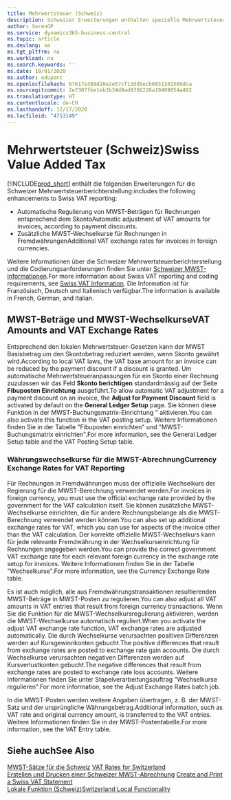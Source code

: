 ```yaml
---
title: Mehrwertsteuer (Schweiz)
description: Schweizer Erweiterungen enthalten spezielle Mehrwertsteuerberichterstellungsfunktionen.
author: SorenGP
ms.service: dynamics365-business-central
ms.topic: article
ms.devlang: na
ms.tgt_pltfrm: na
ms.workload: na
ms.search.keywords: ''
ms.date: 10/01/2020
ms.author: edupont
ms.openlocfilehash: 67617e389d20e2e57cf13dd5ecb6031341509dca
ms.sourcegitcommit: 2e7307fbe1eb3b34d0ad9356226a19409054a402
ms.translationtype: HT
ms.contentlocale: de-CH
ms.lasthandoff: 12/17/2020
ms.locfileid: "4753149"
---
```

# <a name="swiss-value-added-tax"></a><span data-ttu-id="853c3-103">Mehrwertsteuer (Schweiz)</span><span class="sxs-lookup"><span data-stu-id="853c3-103">Swiss Value Added Tax</span></span>
[!INCLUDE[prod_short](../../includes/prod_short.md)] <span data-ttu-id="853c3-104">enthält die folgenden Erweiterungen für die Schweizer Mehrwertsteuerberichterstellung:</span><span class="sxs-lookup"><span data-stu-id="853c3-104">includes the following enhancements to Swiss VAT reporting:</span></span>  

- <span data-ttu-id="853c3-105">Automatische Regulierung von MWST-Beträgen für Rechnungen entsprechend dem Skonto</span><span class="sxs-lookup"><span data-stu-id="853c3-105">Automatic adjustment of VAT amounts for invoices, according to payment discounts.</span></span>  
- <span data-ttu-id="853c3-106">Zusätzliche MWST-Wechselkurse für Rechnungen in Fremdwährungen</span><span class="sxs-lookup"><span data-stu-id="853c3-106">Additional VAT exchange rates for invoices in foreign currencies.</span></span>  

<span data-ttu-id="853c3-107">Weitere Informationen über die Schweizer Mehrwertsteuerberichterstellung und die Codierungsanforderungen finden Sie unter [Schweizer MWST-Informationen](https://www.estv.admin.ch/estv/en/home/estv-suissetax/sw-hersteller.html).</span><span class="sxs-lookup"><span data-stu-id="853c3-107">For more information about Swiss VAT reporting and coding requirements, see [Swiss VAT Information](https://www.estv.admin.ch/estv/en/home/estv-suissetax/sw-hersteller.html).</span></span> <span data-ttu-id="853c3-108">Die Information ist für Französisch, Deutsch und Italienisch verfügbar.</span><span class="sxs-lookup"><span data-stu-id="853c3-108">The information is available in French, German, and Italian.</span></span>  

## <a name="vat-amounts-and-vat-exchange-rates"></a><span data-ttu-id="853c3-109">MWST-Beträge und MWST-Wechselkurse</span><span class="sxs-lookup"><span data-stu-id="853c3-109">VAT Amounts and VAT Exchange Rates</span></span>  
<span data-ttu-id="853c3-110">Entsprechend den lokalen Mehrwertsteuer-Gesetzen kann der MWST Basisbetrag um den Skontobetrag reduziert werden, wenn Skonto gewährt wird.</span><span class="sxs-lookup"><span data-stu-id="853c3-110">According to local VAT laws, the VAT base amount for an invoice can be reduced by the payment discount if a discount is granted.</span></span> <span data-ttu-id="853c3-111">Um automatische Mehrwertsteueranpassungen für ein Skonto einer Rechnung zuzulassen wir das Feld **Skonto berichtigen** standardmässig auf der Seite **Fibuposten Einrichtung** ausgeführt.</span><span class="sxs-lookup"><span data-stu-id="853c3-111">To allow automatic VAT adjustment for a payment discount on an invoice, the **Adjust for Payment Discount** field is activated by default on the **General Ledger Setup** page.</span></span> <span data-ttu-id="853c3-112">Sie können diese Funktion in der MWST-Buchungsmatrix-Einrichtung " aktivieren.</span><span class="sxs-lookup"><span data-stu-id="853c3-112">You can also activate this function in the VAT posting setup.</span></span> <span data-ttu-id="853c3-113">Weitere Informationen finden Sie in der Tabelle "Fibuposten einrichten" und "MWST-Buchungsmatrix einrichten".</span><span class="sxs-lookup"><span data-stu-id="853c3-113">For more information, see the General Ledger Setup table and the VAT Posting Setup table.</span></span>  

### <a name="currency-exchange-rates-for-vat-reporting"></a><span data-ttu-id="853c3-114">Währungswechselkurse für die MWST-Abrechnung</span><span class="sxs-lookup"><span data-stu-id="853c3-114">Currency Exchange Rates for VAT Reporting</span></span>  
<span data-ttu-id="853c3-115">Für Rechnungen in Fremdwährungen muss der offizielle Wechselkurs der Regierung für die MWST-Berechnung verwendet werden.</span><span class="sxs-lookup"><span data-stu-id="853c3-115">For invoices in foreign currency, you must use the official exchange rate provided by the government for the VAT calculation itself.</span></span> <span data-ttu-id="853c3-116">Sie können zusätzliche MWST-Wechselkurse einrichten, die für andere Rechnungsbelange als die MWST-Berechnung verwendet werden können.</span><span class="sxs-lookup"><span data-stu-id="853c3-116">You can also set up additional exchange rates for VAT, which you can use for aspects of the invoice other than the VAT calculation.</span></span> <span data-ttu-id="853c3-117">Der korrekte offizielle MWST-Wechselkurs kann für jede relevante Fremdwährung in der Wechselkurseinrichtung für Rechnungen angegeben werden.</span><span class="sxs-lookup"><span data-stu-id="853c3-117">You can provide the correct government VAT exchange rate for each relevant foreign currency in the exchange rate setup for invoices.</span></span> <span data-ttu-id="853c3-118">Weitere Informationen finden Sie in der Tabelle "Wechselkurse".</span><span class="sxs-lookup"><span data-stu-id="853c3-118">For more information, see the Currency Exchange Rate table.</span></span>  

<span data-ttu-id="853c3-119">Es ist auch möglich, alle aus Fremdwährungstransaktionen resultierenden MWST-Beträge in MWST-Posten zu regulieren.</span><span class="sxs-lookup"><span data-stu-id="853c3-119">You can also adjust all VAT amounts in VAT entries that result from foreign currency transactions.</span></span> <span data-ttu-id="853c3-120">Wenn Sie die Funktion für die MWST-Wechselkursregulierung aktivieren, werden die MWST-Wechselkurse automatisch reguliert.</span><span class="sxs-lookup"><span data-stu-id="853c3-120">When you activate the adjust VAT exchange rate function, VAT exchange rates are adjusted automatically.</span></span> <span data-ttu-id="853c3-121">Die durch Wechselkurse verursachten positiven Differenzen werden auf Kursgewinnkonten gebucht.</span><span class="sxs-lookup"><span data-stu-id="853c3-121">The positive differences that result from exchange rates are posted to exchange rate gain accounts.</span></span> <span data-ttu-id="853c3-122">Die durch Wechselkurse verursachten negativen Differenzen werden auf Kursverlustkonten gebucht.</span><span class="sxs-lookup"><span data-stu-id="853c3-122">The negative differences that result from exchange rates are posted to exchange rate loss accounts.</span></span> <span data-ttu-id="853c3-123">Weitere Informationen finden Sie unter Stapelverarbeitungsauftrag "Wechselkurse regulieren".</span><span class="sxs-lookup"><span data-stu-id="853c3-123">For more information, see the Adjust Exchange Rates batch job.</span></span>  

<span data-ttu-id="853c3-124">In die MWST-Posten werden weitere Angaben übertragen, z. B. der MWST-Satz und der ursprüngliche Währungsbetrag.</span><span class="sxs-lookup"><span data-stu-id="853c3-124">Additional information, such as VAT rate and original currency amount, is transferred to the VAT entries.</span></span> <span data-ttu-id="853c3-125">Weitere Informationen finden Sie in der MWST-Postentabelle.</span><span class="sxs-lookup"><span data-stu-id="853c3-125">For more information, see the VAT Entry table.</span></span>  

## <a name="see-also"></a><span data-ttu-id="853c3-126">Siehe auch</span><span class="sxs-lookup"><span data-stu-id="853c3-126">See Also</span></span>  
 <span data-ttu-id="853c3-127">[MWST-Sätze für die Schweiz](vat-rates-for-switzerland.md) </span><span class="sxs-lookup"><span data-stu-id="853c3-127">[VAT Rates for Switzerland](vat-rates-for-switzerland.md) </span></span>  
 <span data-ttu-id="853c3-128">[Erstellen und Drucken einer Schweizer MWST-Abrechnung](how-to-create-and-print-a-swiss-vat-statement.md) </span><span class="sxs-lookup"><span data-stu-id="853c3-128">[Create and Print a Swiss VAT Statement](how-to-create-and-print-a-swiss-vat-statement.md) </span></span>  
 [<span data-ttu-id="853c3-129">Lokale Funktion (Schweiz)</span><span class="sxs-lookup"><span data-stu-id="853c3-129">Switzerland Local Functionality</span></span>](switzerland-local-functionality.md)   
